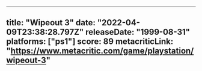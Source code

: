 
---
title: "Wipeout 3"
date: "2022-04-09T23:38:28.797Z"
releaseDate: "1999-08-31"
platforms: ["ps1"]
score: 89
metacriticLink: "https://www.metacritic.com/game/playstation/wipeout-3"
---
